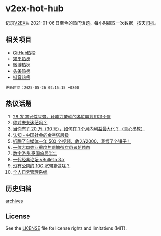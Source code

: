 # v2ex-hot-hub

 记录[V2EX](https://www.v2ex.com/)从 2021-01-06 日至今的热门话题。每小时抓取一次数据，按天[归档](archives)。
 
 ## 相关项目

- [GitHub热榜](https://github.com/lonnyzhang423/github-hot-hub)
- [知乎热榜](https://github.com/lonnyzhang423/zhihu-hot-hub)
- [微博热榜](https://github.com/lonnyzhang423/weibo-hot-hub)
- [头条热榜](https://github.com/lonnyzhang423/toutiao-hot-hub)
- [抖音热榜](https://github.com/lonnyzhang423/douyin-hot-hub)


 `更新时间：2025-05-26 02:15:15 +0800`

## 热议话题

1. [28 岁 突发性耳聋，给脑力劳动的各位朋友们提个醒](https://www.v2ex.com/t/1134171)
1. [你对未来迷茫吗？](https://www.v2ex.com/t/1134119)
1. [当你有了 20 万（30 天），如何在 1 个月内利益最大化？（真心求教）](https://www.v2ex.com/t/1134130)
1. [认知 - 中国社会的金字塔层级](https://www.v2ex.com/t/1134122)
1. [折腾了自媒体一年 500 个视频，收入¥2000，我悟了个锤子！](https://www.v2ex.com/t/1134159)
1. [一位大四失业重度焦虑抑郁症患者的独白](https://www.v2ex.com/t/1134173)
1. [数字游民,泰国旅居半年](https://www.v2ex.com/t/1134160)
1. [一代经典论坛 vBulletin 3.x](https://www.v2ex.com/t/1134124)
1. [没有公网的 10G 宽带能做啥？](https://www.v2ex.com/t/1134134)
1. [个人日常管理系统](https://www.v2ex.com/t/1134115)

## 历史归档

[archives](archives)

## License

See the [LICENSE](LICENSE) file for license rights and limitations (MIT).
